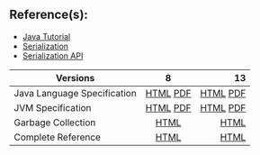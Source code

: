 ## Reference(s):
* [Java Tutorial](https://docs.oracle.com/javase/tutorial/)
* [Serialization](https://docs.oracle.com/en/java/javase/13/docs/specs/serialization/index.html)
* [Serialization API](https://docs.oracle.com/javase/7/docs/api/java/io/Serializable.html)



| Versions      |8           | 13  |
| ------------- |:-------------:| -----:|
| Java Language Specification     | [HTML](https://docs.oracle.com/javase/specs/jls/se8/html/index.html)  [PDF](https://docs.oracle.com/javase/specs/jls/se8/jls8.pdf) | [HTML](https://docs.oracle.com/javase/specs/jls/se13/html/index.html) [PDF](https://docs.oracle.com/javase/specs/jls/se13/jls13.pdf) |
| JVM Specification     | [HTML](https://docs.oracle.com/javase/specs/jvms/se8/html/index.html) [PDF](https://docs.oracle.com/javase/specs/jvms/se8/jvms8.pdf)      |   [HTML](https://docs.oracle.com/javase/specs/jvms/se13/html/index.html) [PDF](https://docs.oracle.com/javase/specs/jvms/se13/jvms13.pdf) |
| Garbage Collection | [HTML](https://docs.oracle.com/javase/8/docs/technotes/guides/vm/gctuning)      |    [HTML](https://www.oracle.com/pls/topic/lookup?ctx=javase13&id=JSGCT-GUID-326EB4CF-8C8C-4267-8355-21AB04F0D304) |
| Complete Reference | [HTML](https://docs.oracle.com/javase/8/) |[HTML](https://docs.oracle.com/en/java/javase/13/index.html)

